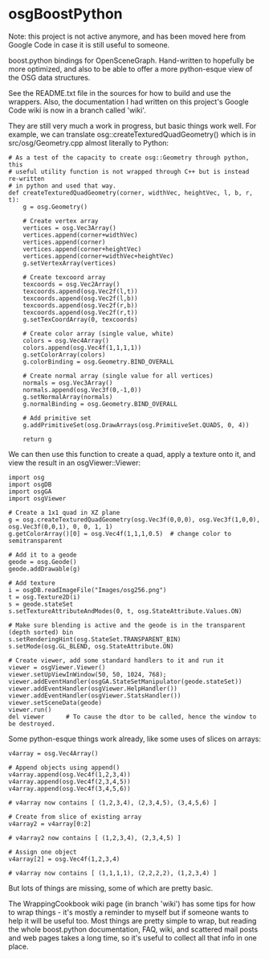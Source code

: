 osgBoostPython
==============

Note: this project is not active anymore, and has been moved here from Google Code in case it is still useful to someone.

boost.python bindings for OpenSceneGraph. Hand-written to hopefully be more optimized, and also to be able to offer a more python-esque view of the OSG data structures.

See the README.txt file in the sources for how to build and use the wrappers.
Also, the documentation I had written on this project's Google Code wiki is now in a branch called 'wiki'.

They are still very much a work in progress, but basic things work well. For example, we can translate osg::createTexturedQuadGeometry() which is in src/osg/Geometry.cpp almost literally to Python:

    # As a test of the capacity to create osg::Geometry through python, this
    # useful utility function is not wrapped through C++ but is instead re-written
    # in python and used that way.
    def createTexturedQuadGeometry(corner, widthVec, heightVec, l, b, r, t):
        g = osg.Geometry()

        # Create vertex array
        vertices = osg.Vec3Array()
        vertices.append(corner+widthVec)
        vertices.append(corner)
        vertices.append(corner+heightVec)
        vertices.append(corner+widthVec+heightVec)
        g.setVertexArray(vertices)

        # Create texcoord array
        texcoords = osg.Vec2Array()
        texcoords.append(osg.Vec2f(l,t))
        texcoords.append(osg.Vec2f(l,b))
        texcoords.append(osg.Vec2f(r,b))
        texcoords.append(osg.Vec2f(r,t))
        g.setTexCoordArray(0, texcoords)

        # Create color array (single value, white)
        colors = osg.Vec4Array()
        colors.append(osg.Vec4f(1,1,1,1))
        g.setColorArray(colors)
        g.colorBinding = osg.Geometry.BIND_OVERALL

        # Create normal array (single value for all vertices)
        normals = osg.Vec3Array()
        normals.append(osg.Vec3f(0,-1,0))
        g.setNormalArray(normals)
        g.normalBinding = osg.Geometry.BIND_OVERALL

        # Add primitive set
        g.addPrimitiveSet(osg.DrawArrays(osg.PrimitiveSet.QUADS, 0, 4))

        return g

We can then use this function to create a quad, apply a texture onto it, and view the result in an osgViewer::Viewer:

    import osg
    import osgDB
    import osgGA
    import osgViewer

    # Create a 1x1 quad in XZ plane
    g = osg.createTexturedQuadGeometry(osg.Vec3f(0,0,0), osg.Vec3f(1,0,0), osg.Vec3f(0,0,1), 0, 0, 1, 1)
    g.getColorArray()[0] = osg.Vec4f(1,1,1,0.5)  # change color to semitransparent

    # Add it to a geode
    geode = osg.Geode()
    geode.addDrawable(g)

    # Add texture
    i = osgDB.readImageFile("Images/osg256.png")
    t = osg.Texture2D(i)
    s = geode.stateSet
    s.setTextureAttributeAndModes(0, t, osg.StateAttribute.Values.ON)

    # Make sure blending is active and the geode is in the transparent (depth sorted) bin
    s.setRenderingHint(osg.StateSet.TRANSPARENT_BIN)
    s.setMode(osg.GL_BLEND, osg.StateAttribute.ON)

    # Create viewer, add some standard handlers to it and run it
    viewer = osgViewer.Viewer()
    viewer.setUpViewInWindow(50, 50, 1024, 768);
    viewer.addEventHandler(osgGA.StateSetManipulator(geode.stateSet))
    viewer.addEventHandler(osgViewer.HelpHandler())
    viewer.addEventHandler(osgViewer.StatsHandler())
    viewer.setSceneData(geode)
    viewer.run()
    del viewer      # To cause the dtor to be called, hence the window to be destroyed.

Some python-esque things work already, like some uses of slices on arrays:

    v4array = osg.Vec4Array()

    # Append objects using append()
    v4array.append(osg.Vec4f(1,2,3,4))
    v4array.append(osg.Vec4f(2,3,4,5))
    v4array.append(osg.Vec4f(3,4,5,6))

    # v4array now contains [ (1,2,3,4), (2,3,4,5), (3,4,5,6) ]

    # Create from slice of existing array
    v4array2 = v4array[0:2]

    # v4array2 now contains [ (1,2,3,4), (2,3,4,5) ]

    # Assign one object
    v4array[2] = osg.Vec4f(1,2,3,4)

    # v4array now contains [ (1,1,1,1), (2,2,2,2), (1,2,3,4) ]

But lots of things are missing, some of which are pretty basic.

The WrappingCookbook wiki page (in branch 'wiki') has some tips for how to wrap things - it's mostly a reminder to myself but if someone wants to help it will be useful too. Most things are pretty simple to wrap, but reading the whole boost.python documentation, FAQ, wiki, and scattered mail posts and web pages takes a long time, so it's useful to collect all that info in one place.
